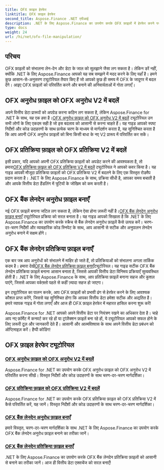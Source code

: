 ```yaml
---
title: OFX फ़ाइल हेरफेर
linktitle: OFX फ़ाइल हेरफेर
second_title: Aspose.Finance .NET एपीआई
description: .NET के लिए Aspose.Finance का उपयोग करके OFX फ़ाइलों में हेरफेर करने पर हमारे विस्तृत ट्यूटोरियल देखें। चरण-दर-चरण मार्गदर्शिकाओं के साथ OFX फ़ाइलों को परिवर्तित करना और बनाना सीखें।
type: docs
weight: 24
url: /hi/net/ofx-file-manipulation/
---
```

## परिचय
OFX फ़ाइलों को संभालना लेन-देन और डेटा के जाल को सुलझाने जैसा लग सकता है। लेकिन डरें नहीं, क्योंकि .NET के लिए Aspose.Finance आपको यह सब समझने में मदद करने के लिए यहाँ है। हमने कुछ आसान-से-अनुसरण ट्यूटोरियल तैयार किए हैं जो आपको कुछ ही समय में OFX के जादूगर में बदल देंगे। आइए OFX फ़ाइलों को परिवर्तित करने और बनाने की अनिवार्यताओं में गोता लगाएँ।

## OFX अनुरोध फ़ाइल को OFX अनुरोध V2 में बदलें

 अपने वित्तीय डेटा प्रारूपों को अपग्रेड करना कठिन लग सकता है, लेकिन Aspose.Finance for .NET के साथ, यह एक हवा है।[OFX अनुरोध फ़ाइल को OFX अनुरोध V2 में बदलें](./convert-ofx-request-file-to-ofx-request-v2/) ट्यूटोरियल उन सभी लोगों के लिए एकदम सही है जो इस बदलाव को आसानी से करना चाहते हैं। यह गाइड आपको स्पष्ट निर्देशों और कोड उदाहरणों के साथ प्रत्येक चरण के माध्यम से मार्गदर्शन करता है, यह सुनिश्चित करता है कि आप अपनी OFX अनुरोध फ़ाइलों को बिना किसी बाधा के नए V2 प्रारूप में परिवर्तित कर सकें।

## OFX प्रतिक्रिया फ़ाइल को OFX प्रतिक्रिया V2 में बदलें

इसी प्रकार, यदि आपको अपनी OFX प्रतिक्रिया फ़ाइलों को अपडेट करने की आवश्यकता है, तो हमारा[OFX प्रतिक्रिया फ़ाइल को OFX प्रतिक्रिया V2 में बदलें](./convert-ofx-response-file-to-ofx-response-v2/) ट्यूटोरियल ने आपको कवर किया है। यह गाइड आपकी मौजूदा प्रतिक्रिया फ़ाइलों को OFX प्रतिक्रिया V2 में बदलने के लिए एक विस्तृत रोडमैप प्रदान करता है। .NET के लिए Aspose.Finance के साथ, प्रक्रिया सीधी है, आपका समय बचाती है और आपके वित्तीय डेटा हैंडलिंग में त्रुटियों के जोखिम को कम करती है।

## OFX बैंक लेनदेन अनुरोध फ़ाइल बनाएँ

 नई OFX फ़ाइलें बनाना जटिल लग सकता है, लेकिन ऐसा होना ज़रूरी नहीं है।[OFX बैंक लेनदेन अनुरोध फ़ाइल बनाएँ](./create-ofx-bank-transaction-request-file/) ट्यूटोरियल प्रक्रिया को सरल बनाता है। यह गाइड आपको सिखाता है कि .NET के लिए Aspose.Finance का उपयोग करके स्क्रैच से बैंक लेनदेन अनुरोध फ़ाइलें कैसे उत्पन्न करें। चरण-दर-चरण निर्देशों और व्यावहारिक कोड स्निपेट के साथ, आप आसानी से सटीक और अनुपालन लेनदेन अनुरोध बनाने में सक्षम होंगे।

## OFX बैंक लेनदेन प्रतिक्रिया फ़ाइल बनाएँ

 एक बार जब आप अनुरोधों को संभालने में माहिर हो जाते हैं, तो प्रतिक्रियाओं को संभालना अगला तार्किक कदम है। हमारा देखें[OFX बैंक लेनदेन प्रतिक्रिया फ़ाइल बनाएँ](./create-ofx-bank-transaction-response-file/)ट्यूटोरियल। यह गाइड सटीक OFX बैंक लेनदेन प्रतिक्रिया फ़ाइलें बनाना आसान बनाता है, जिससे आपकी वित्तीय डेटा विनिमय प्रक्रियाएँ सुव्यवस्थित होती हैं। .NET के लिए Aspose.Finance के साथ, आप प्रतिक्रिया फ़ाइलें बनाना सहज और कुशल पाएंगे, जिससे आपका वर्कफ़्लो पहले से कहीं ज़्यादा सहज हो जाएगा।

इन ट्यूटोरियल का पालन करके, आप OFX फ़ाइलों को प्रभावी ढंग से हेरफेर करने के लिए आवश्यक कौशल प्राप्त करेंगे, जिससे यह सुनिश्चित होगा कि आपका वित्तीय डेटा हमेशा सटीक और अद्यतित है। हमारे व्यापक गाइड में गोता लगाएँ और आज ही OFX फ़ाइल हेरफेर में महारत हासिल करना शुरू करें!

Aspose.Finance for .NET आपको अपने वित्तीय डेटा पर नियंत्रण रखने का अधिकार देता है। चाहे आप नए फ़ॉर्मेट में कनवर्ट कर रहे हों या ट्रांज़ैक्शन फ़ाइलें बना रहे हों, ये ट्यूटोरियल आपको सफल होने के लिए ज़रूरी टूल और जानकारी देते हैं। आसानी और आत्मविश्वास के साथ अपने वित्तीय डेटा प्रबंधन को ऑप्टिमाइज़ करें। हैप्पी कोडिंग!
## OFX फ़ाइल हेरफेर ट्यूटोरियल
### [OFX अनुरोध फ़ाइल को OFX अनुरोध V2 में बदलें](./convert-ofx-request-file-to-ofx-request-v2/)
Aspose.Finance for .NET का उपयोग करके OFX अनुरोध फ़ाइल को OFX अनुरोध V2 में परिवर्तित करना सीखें। विस्तृत निर्देशों और कोड उदाहरणों के साथ चरण-दर-चरण मार्गदर्शिका।
### [OFX प्रतिक्रिया फ़ाइल को OFX प्रतिक्रिया V2 में बदलें](./convert-ofx-response-file-to-ofx-response-v2/)
Aspose.Finance for .NET का उपयोग करके OFX प्रतिक्रिया फ़ाइल को OFX प्रतिक्रिया V2 में कैसे परिवर्तित करें, यह जानें। विस्तृत निर्देशों और कोड उदाहरणों के साथ चरण-दर-चरण मार्गदर्शिका।
### [OFX बैंक लेनदेन अनुरोध फ़ाइल बनाएँ](./create-ofx-bank-transaction-request-file/)
हमारे विस्तृत, चरण-दर-चरण मार्गदर्शिका के साथ .NET के लिए Aspose.Finance का उपयोग करके OFX बैंक लेनदेन अनुरोध फ़ाइल बनाने का तरीका जानें। 
### [OFX बैंक लेनदेन प्रतिक्रिया फ़ाइल बनाएँ](./create-ofx-bank-transaction-response-file/)
.NET के लिए Aspose.Finance का उपयोग करके OFX बैंक लेनदेन प्रतिक्रिया फ़ाइलों को आसानी से बनाने का तरीका जानें। आज ही वित्तीय डेटा एक्सचेंज को सरल बनाएँ!
